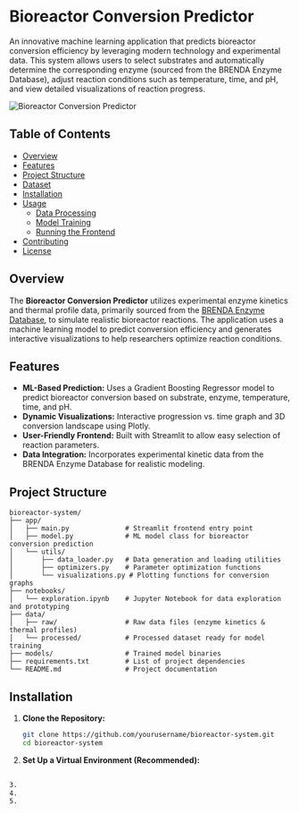 # Bioreactor Conversion Predictor

An innovative machine learning application that predicts bioreactor conversion efficiency by leveraging modern technology and experimental data. This system allows users to select substrates and automatically determine the corresponding enzyme (sourced from the BRENDA Enzyme Database), adjust reaction conditions such as temperature, time, and pH, and view detailed visualizations of reaction progress.

![Bioreactor Conversion Predictor](![image](https://github.com/user-attachments/assets/c616566a-ad82-4d4a-a93d-4414e7b76ded)
)

## Table of Contents

- [Overview](#overview)
- [Features](#features)
- [Project Structure](#project-structure)
- [Dataset](#dataset)
- [Installation](#installation)
- [Usage](#usage)
  - [Data Processing](#data-processing)
  - [Model Training](#model-training)
  - [Running the Frontend](#running-the-frontend)
- [Contributing](#contributing)
- [License](#license)

## Overview

The **Bioreactor Conversion Predictor** utilizes experimental enzyme kinetics and thermal profile data, primarily sourced from the [BRENDA Enzyme Database](https://www.brenda-enzymes.org/), to simulate realistic bioreactor reactions. The application uses a machine learning model to predict conversion efficiency and generates interactive visualizations to help researchers optimize reaction conditions.

## Features

- **ML-Based Prediction:** Uses a Gradient Boosting Regressor model to predict bioreactor conversion based on substrate, enzyme, temperature, time, and pH.
- **Dynamic Visualizations:** Interactive progression vs. time graph and 3D conversion landscape using Plotly.
- **User-Friendly Frontend:** Built with Streamlit to allow easy selection of reaction parameters.
- **Data Integration:** Incorporates experimental kinetic data from the BRENDA Enzyme Database for realistic modeling.

## Project Structure

```plaintext
bioreactor-system/
├── app/
│   ├── main.py              # Streamlit frontend entry point
│   ├── model.py             # ML model class for bioreactor conversion prediction
│   └── utils/
│       ├── data_loader.py   # Data generation and loading utilities
│       ├── optimizers.py    # Parameter optimization functions
│       └── visualizations.py # Plotting functions for conversion graphs
├── notebooks/
│   └── exploration.ipynb    # Jupyter Notebook for data exploration and prototyping
├── data/
│   ├── raw/                 # Raw data files (enzyme kinetics & thermal profiles)
│   └── processed/           # Processed dataset ready for model training
├── models/                  # Trained model binaries
├── requirements.txt         # List of project dependencies
└── README.md                # Project documentation
```

## Installation

1. **Clone the Repository:**

   ```bash
   git clone https://github.com/yourusername/bioreactor-system.git
   cd bioreactor-system
   ```

2. **Set Up a Virtual Environment (Recommended):**
  ```bash
      
3. 
4. 
5. 
